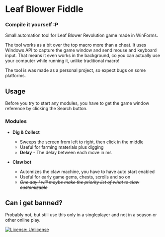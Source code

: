 # Leaf Blower Fiddle

### Compile it yourself :P

Small automation tool for Leaf Blower Revolution game made in WinForms.

The tool works as a bit over the top macro more than a cheat.
It uses Windows API to capture the game window and send mouse and keyboard input. That means it even works in the background, co you can actually use your computer while running it, unlike traditional macro!

The tool is was made as a personal project, so expect bugs on some platforms.

## Usage

Before you try to start any modules, you have to get the game window reference by clicking the Search button.

### Modules

* **Dig & Collect**
  - Sweeps the screen from left to right, then click in the middle
  - Useful for farming materials plus digging
  - **Delay** - The delay between each move in ms
  
* **Claw bot**
  - Automizes the claw machine, you have to have auto start enabled
  - Useful for early game gems, chests, scrolls and so on
  - ~~*One day I will maybe make the priority list of what to claw customizable*~~

## Can i get banned?

Probably not, but still use this only in a singleplayer and not in a season or other online play.

[![License: Unlicense](https://img.shields.io/badge/license-Unlicense-blue.svg)](http://unlicense.org/)
